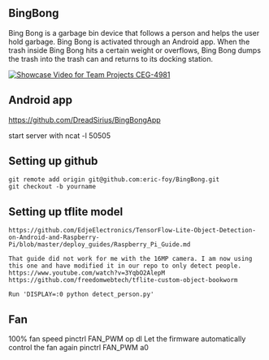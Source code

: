 ## BingBong
Bing Bong is a garbage bin device that follows a person and helps the user hold garbage. Bing Bong is activated through an Android app. When the trash inside Bing Bong hits a certain weight or overflows, Bing Bong dumps the trash into the trash can and returns to its docking station.

[![Showcase Video for Team Projects CEG-4981](https://img.youtube.com/vi/WhgFKZH5iTs/0.jpg)](https://www.youtube.com/watch?v=WhgFKZH5iTs)

## Android app
https://github.com/DreadSirius/BingBongApp

start server with
    ncat -l 50505

## Setting up github
    git remote add origin git@github.com:eric-foy/BingBong.git
    git checkout -b yourname
    
## Setting up tflite model
    https://github.com/EdjeElectronics/TensorFlow-Lite-Object-Detection-on-Android-and-Raspberry-Pi/blob/master/deploy_guides/Raspberry_Pi_Guide.md

    That guide did not work for me with the 16MP camera. I am now using this one and have modified it in our repo to only detect people.
    https://www.youtube.com/watch?v=3YqbO2AlepM
    https://github.com/freedomwebtech/tflite-custom-object-bookworm

    Run 'DISPLAY=:0 python detect_person.py'

## Fan
100% fan speed
    pinctrl FAN_PWM op dl
Let the firmware automatically control the fan again
    pinctrl FAN_PWM a0

